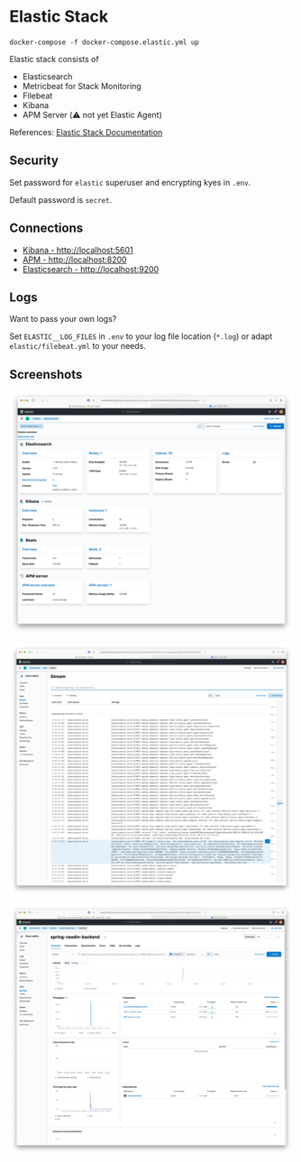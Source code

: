 # Elastic Stack

`docker-compose -f docker-compose.elastic.yml up`

Elastic stack consists of

- Elasticsearch
- Metricbeat for Stack Monitoring
- Filebeat
- Kibana
- APM Server (:warning: not yet Elastic Agent)


References: [Elastic Stack Documentation](https://www.elastic.co/guide/index.html)

## Security

Set password for `elastic` superuser and encrypting kyes in `.env`.

Default password is `secret`.

## Connections

- [Kibana - http://localhost:5601](http://localhost:5601)
- [APM - http://localhost:8200](http://localhost:8200)
- [Elasticsearch - http://localhost:9200](http://localhost:9200)


## Logs

Want to pass your own logs?

Set `ELASTIC__LOG_FILES` in `.env` to your log file location (`*.log`) or adapt `elastic/filebeat.yml` to your needs.


## Screenshots

![Elastic Stack Monitoring](images/elastic_stack_monitoring.png)

![Elastic Stack Logs](images/elastic_stack_logs.png)

![Elastic Stack APM](images/elastic_stack_apm.png)
